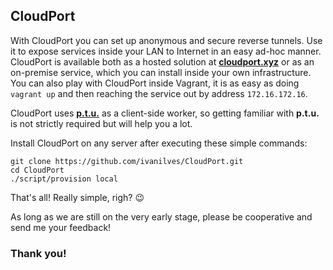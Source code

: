 ## CloudPort

With CloudPort you can set up anonymous and secure reverse tunnels.
Use it to expose services inside your LAN to Internet in an easy ad-hoc manner.
CloudPort is available both as a hosted solution at **[cloudport.xyz](http://cloudport.xyz)** or as an on-premise service, which you can install inside your own infrastructure. You can also play with CloudPort inside Vagrant, it is as easy as doing `vagrant up` and then reaching the service out by address `172.16.172.16`.

CloudPort uses **[p.t.u.](https://github.com/ivanilves/ptu)** as a client-side worker,
so getting familiar with **p.t.u.** is not strictly required but will help you a lot.

Install CloudPort on any server after executing these simple commands:
```
git clone https://github.com/ivanilves/CloudPort.git
cd CloudPort
./script/provision local
```
That's all! Really simple, righ? :wink:

As long as we are still on the very early stage, please be cooperative and send me your feedback!

### Thank you!
